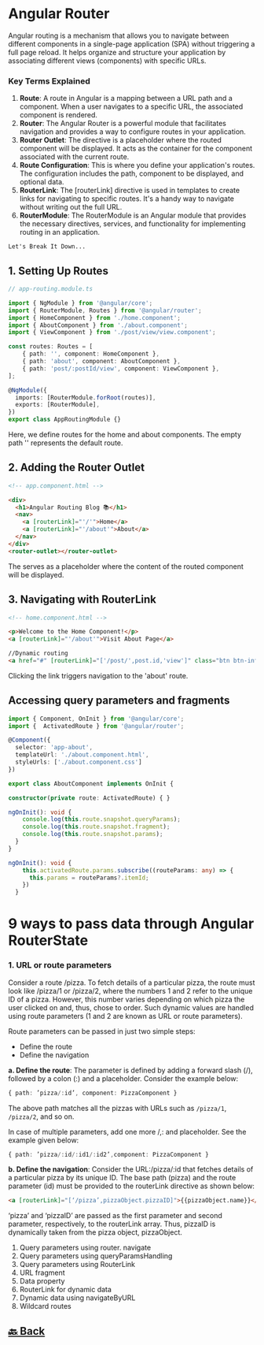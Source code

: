 <h1>Angular Router</h1>

Angular routing is a mechanism that allows you to navigate between different components in a single-page application (SPA) without triggering a full page reload. It helps organize and structure your application by associating different views (components) with specific URLs.

<h3>Key Terms Explained</h3>

1. **Route**: A route in Angular is a mapping between a URL path and a component. When a user navigates to a specific URL, the associated component is rendered.
2. **Router**: The Angular Router is a powerful module that facilitates navigation and provides a way to configure routes in your application.
3. **Router Outlet**: The <router-outlet> directive is a placeholder where the routed component will be displayed. It acts as the container for the component associated with the current route.
4. **Route Configuration**: This is where you define your application's routes. The configuration includes the path, component to be displayed, and optional data.
5. **RouterLink**: The [routerLink] directive is used in templates to create links for navigating to specific routes. It's a handy way to navigate without writing out the full URL.
6. **RouterModule**: The RouterModule is an Angular module that provides the necessary directives, services, and functionality for implementing routing in an application.

`Let's Break It Down...`

<h2>1. Setting Up Routes</h2>

```ts
// app-routing.module.ts

import { NgModule } from '@angular/core';
import { RouterModule, Routes } from '@angular/router';
import { HomeComponent } from './home.component';
import { AboutComponent } from './about.component';
import { ViewComponent } from './post/view/view.component';

const routes: Routes = [
    { path: '', component: HomeComponent },
    { path: 'about', component: AboutComponent },
    { path: 'post/:postId/view', component: ViewComponent },
];

@NgModule({
  imports: [RouterModule.forRoot(routes)],
  exports: [RouterModule],
})
export class AppRoutingModule {}
```
Here, we define routes for the home and about components. The empty path '' represents the default route.

<h2>2. Adding the Router Outlet</h2>

```html
<!-- app.component.html -->

<div>
  <h1>Angular Routing Blog 📚</h1>
  <nav>
    <a [routerLink]="'/'">Home</a>
    <a [routerLink]="'/about'">About</a>
  </nav>
</div>
<router-outlet></router-outlet>
```
The <router-outlet> serves as a placeholder where the content of the routed component will be displayed.

<h2>3. Navigating with RouterLink</h2>

```html
<!-- home.component.html -->

<p>Welcome to the Home Component!</p>
<a [routerLink]="'/about'">Visit About Page</a>

//Dynamic routing
<a href="#" [routerLink]="['/post/',post.id,'view']" class="btn btn-info">View</a>
```
Clicking the link triggers navigation to the 'about' route.

<h2>Accessing query parameters and fragments</h2>

```ts
import { Component, OnInit } from '@angular/core';
import {  ActivatedRoute } from '@angular/router';

@Component({
  selector: 'app-about',
  templateUrl: './about.component.html',
  styleUrls: ['./about.component.css']
})

export class AboutComponent implements OnInit {

constructor(private route: ActivatedRoute) { }

ngOnInit(): void {
    console.log(this.route.snapshot.queryParams);
    console.log(this.route.snapshot.fragment);
    console.log(this.route.snapshot.params);
  }
}
```
```ts
ngOnInit(): void {
    this.activatedRoute.params.subscribe((routeParams: any) => {
      this.params = routeParams?.itemId;
    })
  }
```

<h1>9 ways to pass data through Angular RouterState</h1>

<h3>1. URL or route parameters</h3>

Consider a route /pizza. To fetch details of a particular pizza, the route must look like /pizza/1 or /pizza/2, where the numbers 1 and 2 refer to the unique ID of a pizza. However, this number varies depending on which pizza the user clicked on and, thus, chose to order. Such dynamic values are handled using route parameters (1 and 2 are known as URL or route parameters).

Route parameters can be passed in just two simple steps:

- Define the route
- Define the navigation

**a. Define the route**: The parameter is defined by adding a forward slash (/), followed by a colon (:) and a placeholder. Consider the example below:

```ts
{ path: ’pizza/:id’, component: PizzaComponent }
```

The above path matches all the pizzas with URLs such as `/pizza/1`, `/pizza/2`, and so on.

In case of multiple parameters, add one more /,: and placeholder. See the example given below:

```ts
{ path: ’pizza/:id/:id1/:id2’,component: PizzaComponent }
```

**b. Define the navigation**: Consider the URL:/pizza/:id that fetches details of a particular pizza by its unique ID. The base path (pizza) and the route parameter (id) must be provided to the routerLink directive as shown below:

```html
<a [routerLink]="[‘/pizza’,pizzaObject.pizzaID]">{{pizzaObject.name}}</a>
```

‘pizza’ and ‘pizzaID’ are passed as the first parameter and second parameter, respectively, to the routerLink array. Thus, pizzaID is dynamically taken from the pizza object, pizzaObject.


1. Query parameters using router. navigate
2. Query parameters using queryParamsHandling
3. Query parameters using RouterLink
4. URL fragment
5. Data property
6. RouterLink for dynamic data
7. Dynamic data using navigateByURL
8.  Wildcard routes

<h2><a href="https://github.com/sanjay9616/Angular/blob/master/README.md"> 🔙 Back</a></h2>
